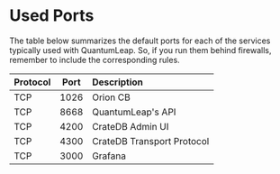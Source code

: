 # Used Ports

The table below summarizes the default ports for each of the services typically used with QuantumLeap. So, if you run them behind firewalls, remember to include the corresponding rules.

| Protocol          | Port          | Description|
| ------------- |:-------------:| :-----|
|TCP| 1026|  Orion CB                               |
|TCP| 8668|  QuantumLeap's API                      |
|TCP| 4200|  CrateDB Admin UI                       |
|TCP| 4300|  CrateDB Transport Protocol             |
|TCP| 3000|  Grafana                                |
